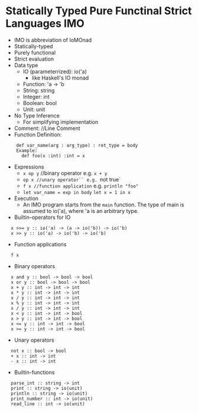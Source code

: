 # Statically Typed Pure Functinal Strict Languages IMO

* IMO is abbreviation of IoMOnad
* Statically-typed
* Purely functional
* Strict evaluation
* Data type
  * IO (parameterrized): io('a)
    * like Haskell's IO monad
  * Function: 'a -> 'b
  * String: string
  * Integer: int
  * Boolean: bool
  * Unit: unit
* No Type Inference
  * For simplifying implementation
* Comment: //Line Comment
* Function Definition:

```
    def var_name(arg : arg_type) : ret_type = body
    Example:
      def foo(x :int) :int = x
```

* Expressions
  * `x op y` //binary operator
    e.g. `x + y`
  * `op x //unary operator``
    e.g. `not true`
  * `f x //function application`
    e.g. `println "foo"`
  * `let var_name = exp in body`
    `let x = 1 in x`
* Execution
  * An IMO program starts from the `main` function.  The type of main is assumed to io('a), where 'a is an arbitrary type.
* Builtin-operators for IO

```
  x >>= y :: io('a) -> (a -> io('b)) -> io('b)
  x >> y :: io('a) -> io('b) -> io('b)
```

* Function applications

```
  f x
```

* Binary operators

```
  x and y :: bool -> bool -> bool
  x or y :: bool -> bool -> bool
  x + y :: int -> int -> int
  x * y :: int -> int -> int
  x / y :: int -> int -> int
  x % y :: int -> int -> int
  x / y :: int -> int -> int
  x < y :: int -> int -> bool
  x > y :: int -> int -> bool
  x <= y :: int -> int -> bool
  x >= y :: int -> int -> bool
```

* Unary operators

```
  not x :: bool -> bool
  + x :: int -> int
  - x :: int -> int  
```

* Builtin-functions

```
  parse_int :: string -> int
  print :: string -> io(unit)
  println :: string -> io(unit)
  print_number :: int -> io(unit)
  read_line :: int -> io(unit)
```
